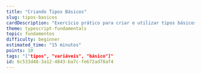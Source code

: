 ```yaml
---
title: "Criando Tipos Básicos"
slug: tipos-basicos
cardDescription: "Exercício prático para criar e utilizar tipos básicos em TypeScript."
theme: typescript-fundamentals
topic: fundamentos
difficulty: beginner
estimated_time: "15 minutos"
points: 10
tags: "["tipos", "variáveis", "básico"]"
id: 6c533d48-3a12-4843-ba7c-fe672ad78af4
---
```

